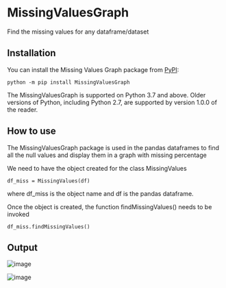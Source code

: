 # MissingValuesGraph
Find the missing values for any dataframe/dataset

## Installation

You can install the Missing Values Graph package from [PyPI](https://pypi.org/project/MissingValuesGraph/):

    python -m pip install MissingValuesGraph

The MissingValuesGraph is supported on Python 3.7 and above. Older versions of Python, including Python 2.7, are supported by version 1.0.0 of the reader.

## How to use

The MissingValuesGraph package is used in the pandas dataframes to find all the null values and display them in a graph with missing percentage

We need to have the object created for the class MissingValues

    df_miss = MissingValues(df)

where df_miss is the object name and df is the pandas dataframe.

Once the object is created, the function findMissingValues() needs to be invoked

    df_miss.findMissingValues()
  
## Output

![image](https://user-images.githubusercontent.com/90926526/158602355-0beced43-1203-4a9c-9ba1-97c6318c81bc.png)

![image](https://user-images.githubusercontent.com/90926526/158602440-0414b4c1-ad6c-46be-b6ef-9de777696ceb.png)
